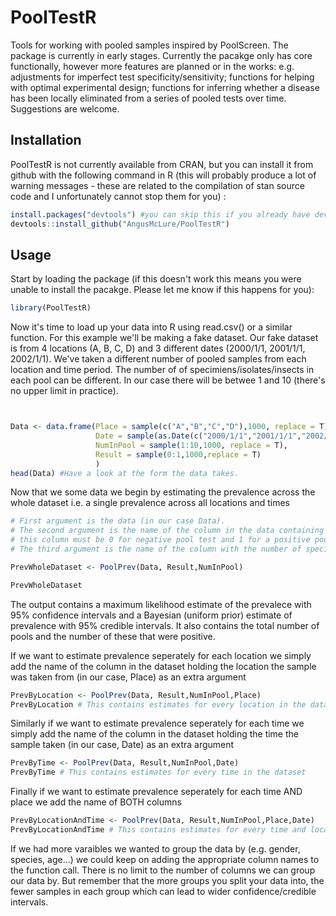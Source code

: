 # PoolTestR
Tools for working with pooled samples inspired by PoolScreen. The package is currently in early stages. Currently the pacakge only has core functionally, however more features are planned or in the works: e.g. adjustments for imperfect test specificity/sensitivity; functions for helping with optimal experimental design; functions for inferring whether a disease has been locally eliminated from a series of pooled tests over time. Suggestions are welcome.

## Installation

PoolTestR is not currently available from CRAN, but you can install it from github with the following command in R (this will probably produce a lot of warning messages - these are related to the compilation of stan source code and I unfortunately cannot stop them for you) :

```R
install.packages("devtools") #you can skip this if you already have devtools installed
devtools::install_github("AngusMcLure/PoolTestR")
```

## Usage

Start by loading the package (if this doesn't work this means you were unable to install the pacakge. Please let me know if this happens for you):
```R
library(PoolTestR)
```

Now it's time to load up your data into R using read.csv() or a similar function. For this example we'll be making a fake dataset. Our fake dataset is from 4 locations (A, B, C, D) and 3 different dates (2000/1/1, 2001/1/1, 2002/1/1). We've taken a different number of pooled samples from each location and time period. The number of of specimiens/isolates/insects in each pool can be different. In our case there will be betwee 1 and 10 (there's no upper limit in practice). 

```R


Data <- data.frame(Place = sample(c("A","B","C","D"),1000, replace = T),
                   Date = sample(as.Date(c("2000/1/1","2001/1/1","2002/1/1")),1000, replace = T),
                   NumInPool = sample(1:10,1000, replace = T),
                   Result = sample(0:1,1000,replace = T)
                   )
head(Data) #Have a look at the form the data takes.                   
```
Now that we some data we begin by estimating the prevalence across the whole dataset i.e. a single prevalence across all locations and times

```R
# First argument is the data (in our case Data).
# The second argument is the name of the column in the data containing the result of the test (in our case Result):
# this column must be 0 for negative pool test and 1 for a positive pool test and does not accept missing values.
# The third argument is the name of the column with the number of specimiens/isolates/insect in each pool

PrevWholeDataset <- PoolPrev(Data, Result,NumInPool)

PrevWholeDataset 
```
The output contains a maximum likelihood estimate of the prevalece with 95% confidence intervals and a Bayesian (uniform prior) estimate of prevalence with 95% credible intervals. It also contains the total number of pools and the number of these that were positive.

If we want to estimate prevalence seperately for each location we simply add the name of the column in the dataset holding the location the sample was taken from (in our case, Place) as an extra argument
```R
PrevByLocation <- PoolPrev(Data, Result,NumInPool,Place)
PrevByLocation # This contains estimates for every location in the dataset
```
Similarly if we want to estimate prevalence seperately for each time we simply add the name of the column in the dataset holding the time the sample taken (in our case, Date) as an extra argument
```R
PrevByTime <- PoolPrev(Data, Result,NumInPool,Date)
PrevByTime # This contains estimates for every time in the dataset
```
Finally if we want to estimate prevalence seperately for each time AND place we add the name of BOTH columns
```R
PrevByLocationAndTime <- PoolPrev(Data, Result,NumInPool,Place,Date)
PrevByLocationAndTime # This contains estimates for every time and location in the dataset
```
If we had more varaibles we wanted to group the data by (e.g. gender, species, age...) we could keep on adding the appropriate column names to the function call. There is no limit to the number of columns we can group our data by. But remember that the more groups you split your data into, the fewer samples in each group which can lead to wider confidence/credible intervals. 
